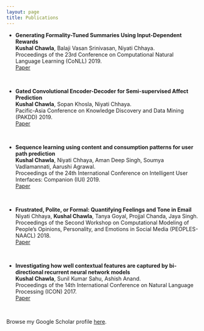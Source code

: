 ```yaml
---
layout: page
title: Publications
---
```


- **Generating Formality-Tuned Summaries Using Input-Dependent Rewards**  
	**Kushal Chawla**, Balaji Vasan Srinivasan, Niyati Chhaya.  
	Proceedings of the 23rd Conference on Computational Natural Language Learning (CoNLL) 2019. <br/>
	<a href="https://www.aclweb.org/anthology/K19-1078.pdf" target="_blank">Paper</a>
<br /> 

- **Gated Convolutional Encoder-Decoder for Semi-supervised Affect Prediction**  
	**Kushal Chawla**, Sopan Khosla, Niyati Chhaya.  
	Pacific-Asia Conference on Knowledge Discovery and Data Mining (PAKDD) 2019.<br/>
	<a href="https://link.springer.com/chapter/10.1007/978-3-030-16148-4_19" target="_blank">Paper</a>
<br />

- **Sequence learning using content and consumption patterns for user path prediction**  
	**Kushal Chawla**, Niyati Chhaya, Aman Deep Singh, Soumya Vadlamannati, Aarushi Agrawal.  
	Proceedings of the 24th International Conference on Intelligent User Interfaces: Companion (IUI) 2019.<br/>
	<a href="https://dl.acm.org/doi/10.1145/3308557.3308720" target="_blank">Paper</a>
<br />

- **Frustrated, Polite, or Formal: Quantifying Feelings and Tone in Email**  
	Niyati Chhaya, **Kushal Chawla**, Tanya Goyal, Projjal Chanda, Jaya Singh.  
	Proceedings of the Second Workshop on Computational Modeling of People’s Opinions, Personality, and Emotions in Social Media (PEOPLES-NAACL) 2018.<br/>
	<a href="https://www.aclweb.org/anthology/W18-1111.pdf" target="_blank">Paper</a>
<br />

- **Investigating how well contextual features are captured by bi-directional recurrent neural network models**  
	**Kushal Chawla**, Sunil Kumar Sahu, Ashish Anand.  
	Proceedings of the 14th International Conference on Natural Language Processing (ICON) 2017.<br/>
	<a href="https://www.aclweb.org/anthology/W17-7534.pdf" target="_blank">Paper</a>
<br />

Browse my Google Scholar profile <a href="https://scholar.google.co.in/citations?user=x4rFCskAAAAJ&hl=en" target="_blank">here</a>.
<br />


